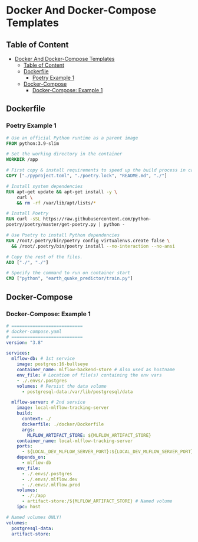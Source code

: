 # Docker And Docker-Compose Templates

## Table of Content

- [Docker And Docker-Compose Templates](#docker-and-docker-compose-templates)
  - [Table of Content](#table-of-content)
  - [Dockerfile](#dockerfile)
    - [Poetry Example 1](#poetry-example-1)
  - [Docker-Compose](#docker-compose)
    - [Docker-Compose: Example 1](#docker-compose-example-1)

## Dockerfile

### Poetry Example 1

```Dockerfile
# Use an official Python runtime as a parent image
FROM python:3.9-slim

# Set the working directory in the container
WORKDIR /app

# First copy & install requirements to speed up the build process in case only the code changes.
COPY ["./pyproject.toml", "./poetry.lock", "README.md", "./"]

# Install system dependencies
RUN apt-get update && apt-get install -y \
    curl \
    && rm -rf /var/lib/apt/lists/*

# Install Poetry
RUN curl -sSL https://raw.githubusercontent.com/python-
poetry/poetry/master/get-poetry.py | python -

# Use Poetry to install Python dependencies
RUN /root/.poetry/bin/poetry config virtualenvs.create false \
  && /root/.poetry/bin/poetry install --no-interaction --no-ansi

# Copy the rest of the files.
ADD ["./", "./"]

# Specify the command to run on container start
CMD ["python", "earth_quake_predictor/train.py"]
```

## Docker-Compose

### Docker-Compose: Example 1

```yaml
# ===========================
# docker-compose.yaml
# ===========================
version: "3.8"

services:
  mlflow-db: # 1st service
    image: postgres:16-bullseye
    container_name: mlflow-backend-store # Also used as hostname
    env_file: # Location of file(s) containing the env vars
    - ./.envs/.postgres
    volumes: # Persist the data volume
      - postgresql-data:/var/lib/postgresql/data

  mlflow-server: # 2nd service
    image: local-mlflow-tracking-server
    build:
      context: ./
      dockerfile: ./docker/Dockerfile
      args:
        MLFLOW_ARTIFACT_STORE: ${MLFLOW_ARTIFACT_STORE}
    container_name: local-mlflow-tracking-server
    ports:
      - ${LOCAL_DEV_MLFLOW_SERVER_PORT}:${LOCAL_DEV_MLFLOW_SERVER_PORT}
    depends_on:
      - mlflow-db
    env_file:
      - ./.envs/.postgres
      - ./.envs/.mlflow.dev
      - ./.envs/.mlflow.prod
    volumes:
      - ./:/app
      - artifact-store:/${MLFLOW_ARTIFACT_STORE} # Named volume
    ipc: host

# Named volumes ONLY!
volumes:
  postgresql-data:
  artifact-store:
```
